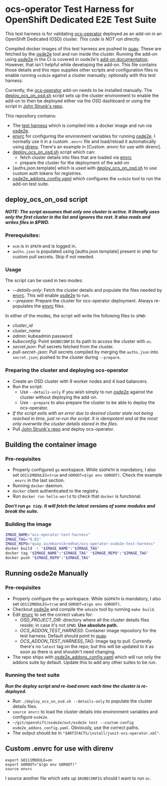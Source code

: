 # ocs-operator Test Harness for OpenShift Dedicated E2E Test Suite

This test harness is for validating [ocs-operator] deployed as an
add-on in an OpenShift Dedicated (OSD) cluster. _This code is NOT run
directly._

Compiled docker images of this test harness are pushed to [quay].
These are fetched by the [osde2e] tool and run inside the cluster.
Running the add-on using [osde2e] in the CI is covered in osde2e's
[add-on documentation]. However, that isn't helpful while developing
the add-on. This file contains those details and this repo supplies
other scripts and configuration files to enable running `osde2e`
against a cluster manually; optionally with this test harness.

Currently, the [ocs-operator] add-on needs to be installed manually.
The [deploy_ocs_on_osd.sh] script sets up the cluster environment to
enable the add-on to then be deployed either via the OSD dashboard or
using the script in [John Strunk's repo].

This repository contains:

- The [test harness] which is compiled into a docker image and run via [osde2e].
- [envrc] for configuring the environment variables for running [osde2e]. I normally use it in a custom `.envrc` file and load/reload it automatically using [direnv]. There's an example in [Custom .envrc for use with direnv].
- [deploy_ocs_on_osd.sh] script which can:
  - fetch cluster details into files that are loaded via [envrc]
  - prepare the cluster for the deployment of the add-on
- [auths.json.template] which is used with [deploy_ocs_on_osd.sh] to use custom auth tokens for registries.
- [osde2e_addons_config.yaml] which configures the `osde2e` tool to run the add-on test suite.


## deploy_ocs_on_osd script

***NOTE: The script assumes that only one cluster is active. It
literally uses only the first cluster in the list and ignores the
rest. It also reads and writes files in $PWD.***

### Prerequisites:

- `ocm` is in `$PATH` and is logged in.
- `auths.json` is populated using [auths.json.template] present in `$PWD` for custom pull secrets. Skip if not needed.

### Usage

The script can be used in two modes:

- _--details-only_: Fetch the cluster details and populate the files needed by [envrc]. This will enable [osde2e] to run.
- _--prepare_: Prepare the cluster for ocs-operator deployment. Always re-populates the [envrc] files.

In either of the modes, the script will write the following files to `$PWD`:
- _cluster_id_
- _cluster_name_
- _admin_: kubeadmin password
- _kubeconfig_: Point `$KUBECONFIG` its path to access the cluster with `oc`.
- _secret.json_: Pull secrets fetched from the cluster.
- _pull-secret-<cluster-id>.json_: Pull secrets compiled by merging the `auths.json` into `secret.json`; pushed to the cluster during `--prepare`.

### Preparing the cluster and deploying ocs-operator

- Create an OSD cluster with 9 worker nodes and 4 load balancers.
- Run the script:
  - Use `--details-only` if you wish simply to run [osde2e] against the cluster without deploying the add-on.
  - Use `--prepare` to also prepare the cluster to be able to deploy the ocs-operator.
- _If the script exits with an error due to desired cluster state not being reached in time, just re-run the script. It is idempotent and at the most only overwrite the cluster details stored in the files._
- Pull [John Strunk's repo] and deploy ocs-operator.


## Building the container image

### Pre-requisites

- Properly configured `go` workspace. While `$GOPATH` is mandatory, I also set `GO111MODULES=true` and `GOROOT=$(go env GOROOT)`. Check the example `.envrc` in the last section.
- Running `docker` daemon.
- `docker` client authenticated to the registry.
- Run `docker run hello-world` to check that `docker` is functional.

***Don't run `go tidy`. It will fetch the latest versions of some modules and break the suite.***

### Building the image

```bash
IMAGE_NAME="ocs-operator-test-harness"
IMAGE_TAG="0.01"
IMAGE_REPO="quay.io/mkarnikredhat/ocs-operator-osde2e-test-harness"
docker build -t "$IMAGE_NAME":"$IMAGE_TAG"
docker tag "$IMAGE_NAME":"$IMAGE_TAG" "$IMAGE_REPO":"$IMAGE_TAG"
docker push "$IMAGE_REPO":"$IMAGE_TAG"
```

## Running osde2e Manually

### Pre-requisites

- Properly configure the `go` workspace. While `$GOPATH` is mandatory, I also set `GO111MODULES=true` and `GOROOT=$(go env GOROOT)`.
- Checkout [osde2e] and compile the `odse2e` tool by running `make build`.
- Edit [envrc] to set the correct values for:
  - _OSD_PROJECT_DIR_: directory where all the cluster details files reside; in case it's not `$PWD`. **Use absolute path.**
  - _OCS_ADDON_TEST_HARNESS_: Container image repository for the test harness. Default should point to [quay].
  - _OCS_ADDON_TEST_HARNESS_TAG_: Image tag to pull. Currently there's no `latest` tag on the repo; but this will be updated to it as soon as there is and shouldn't need changing.
- The repo ships with [osde2e_addons_config.yaml] which will run only the addons suite by default. Update this to add any other suites to be run.

### Running the test suite

***Run the deploy script and re-load envrc each time the cluster is re-deployed.***

- Run `./deploy_ocs_on_osd.sh --details-only` to populate the cluster details files.
- `source envrc` to load the cluster details into environment variables and configure `osde2e`.
- `~/git/openshift/osde2e/out/osde2e test --custom-config osde2e_addons_config.yaml`. Obviously, use the correct paths.
- The output should be in `"$ARTIFACTS/install/junit-ocs-operator.xml"`.


## Custom .envrc for use with direnv

```
export GO111MODULE=on
export GOROOT="$(go env GOROOT)"
source envrc
```

I source another file which sets up `$KUBECONFIG` should I want to
run `oc`.


[ocs-operator]:https://github.com/openshift/ocs-operator
[osde2e]:https://github.com/openshift/osde2e
[John Strunk's repo]:https://github.com/JohnStrunk/ocp-rook-ceph
[quay]:https://quay.io/repository/mkarnikredhat/ocs-operator-osde2e-test-harness
[add-on documentation]:https://github.com/openshift/osde2e/blob/main/docs/Addons.md
[direnv]:https://direnv.net/
[deploy_ocs_on_osd.sh]:deploy_ocs_on_osd.sh
[test harness]:ocs_operator_test_harness_suite_test.go
[envrc]:envrc
[osde2e_addons_config.yaml]:osde2e_addons_config.yaml
